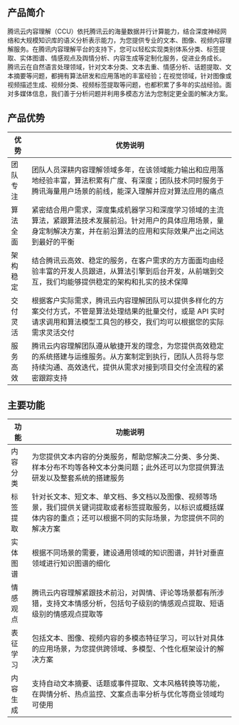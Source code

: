 ## 产品简介
腾讯云内容理解（CCU）依托腾讯云的海量数据并行计算能力，结合深度神经网络和大规模知识库的语义分析表示能力，为您提供专业的文本、图像、视频内容理解服务。在腾讯内容理解平台的支持下，您可以轻松实现类别体系分类、标签提取、实体图谱、情感观点及舆情分析、内容生成等定制化服务，促进业务成长。
腾讯云在自然语言处理领域，针对文本分类、文本去重、情感分析、话题提取、文本摘要等问题，都拥有算法研发和应用落地的丰富经验；在视觉领域，针对图像或视频描述生成、视频分类、视频标签提取等问题，也都积累了多年的实战经验。面对多媒体信息，我们善于分析问题并利用多模态方法为您制定更全面的解决方案。

## 产品优势

| 优势 | 优势说明 |
|---------|---------|
| 团队专注 | 团队人员深耕内容理解领域多年，在该领域能力输出和应用落地经验丰富，算法积累有广度、有深度；团队技术同时服务于腾讯海量用户场景的前线，能深入理解并应对算法应用的痛点 |
| 算法全面 | 紧密结合用户需求，深度集成机器学习和深度学习领域的主流算法，紧跟算法技术发展前沿。针对用户的具体应用场景，量身定制解决方案，并在前沿算法的应用和实际效果产出之间达到最好的平衡 |
| 架构稳定 | 结合腾讯云高效、稳定的服务，在客户需求的方方面面均由经验丰富的开发人员跟进，从算法引擎到后台开发，从前端到交互，我们均能够提供稳定的架构和扎实的技术保障 |
| 交付灵活 | 根据客户实际需求，腾讯云内容理解团队可以提供多样化的方案交付方式，不管是算法处理结果的批量交付，或是 API 实时请求调用和算法模型工具包的移交，我们均可以根据您的实际需求灵活交付 |
| 服务高效 | 腾讯云内容理解团队遵从敏捷开发的理念，为您提供高效稳定的系统搭建与运维服务。从方案制定到执行，团队人员将与您持续沟通、高效迭代，提供从需求对接到项目交付全流程的紧密跟踪支持 |

## 主要功能

| 功能 | 功能说明 |
|---------|---------|
| 内容分类 | 为您提供文本内容的分类服务，帮助您解决二分类、多分类、样本分布不均等各种文本分类问题；此外还可以为您提供算法研发以及整套系统的搭建服务 |
| 标签提取 | 针对长文本、短文本、单文档、多文档以及图像、视频等场景，我们提供关键词提取或者标签提取服务，以标识或概括媒体内容的重点；还可以根据不同的实际场景，为您提供不同的解决方案 |
| 实体图谱 | 根据不同场景的需要，建设通用领域的知识图谱，并针对垂直领域进行知识图谱的细化 |
| 情感观点 | 腾讯云内容理解紧跟技术前沿，对舆情、评论等场景都有所涉猎，支持文本情感分析，包括句子级别的情感观点提取、短语级别的情感观点提取等 |
| 表征学习 | 包括文本、图像、视频内容的多模态特征学习，可以针对具体的应用场景，为您提供跨领域、多模型、个性化框架设计的解决方案 |
| 内容生成 | 支持自动文本摘要、话题或事件提取、文本风格转换等功能，在舆情分析、热点监控、文案点击率分析与优化等商业领域均可使用 |

